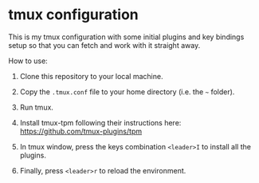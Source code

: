 # tmux configuration

This is my tmux configuration with some initial plugins and key bindings setup so that you can fetch and work with it straight away.

How to use:

1. Clone this repository to your local machine.

2. Copy the `.tmux.conf` file to your home directory (i.e. the `~` folder).

3. Run tmux.

4. Install tmux-tpm following their instructions here: https://github.com/tmux-plugins/tpm

5. In tmux window, press the keys combination `<leader>I` to install all the plugins.

6. Finally, press `<leader>r` to reload the environment.

